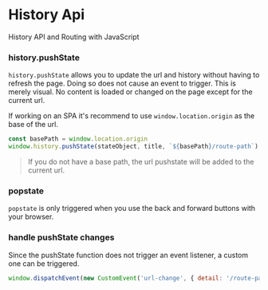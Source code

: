 # History Api
History API and Routing with JavaScript


### history.pushState

`history.pushState` allows you to update the url and history without having to refresh the page.  Doing so does not cause an event to trigger.  This is merely visual.  No content is loaded or changed on the page except for the current url.

If working on an SPA it's recommend to use `window.location.origin` as the base of the url.

```js
const basePath = window.location.origin
window.history.pushState(stateObject, title, `${basePath}/route-path`)
```
> If you do not have a base path, the url pushstate will be added to the current url.

### popstate

`popstate` is only triggered when you use the back and forward buttons with your browser.

### handle pushState changes

Since the pushState function does not trigger an event listener, a custom one can be triggered.

```js
window.dispatchEvent(new CustomEvent('url-change', { detail: '/route-path' }))
```
